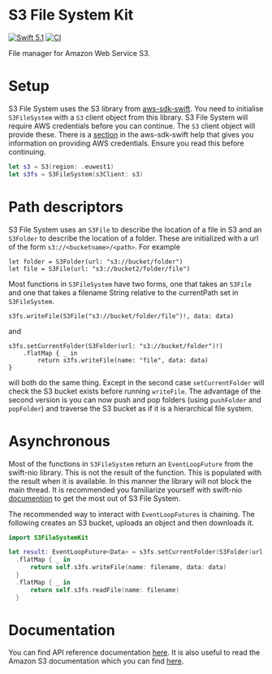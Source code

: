 # S3 File System Kit

[<img src="http://img.shields.io/badge/swift-5.1-brightgreen.svg" alt="Swift 5.1" />](https://swift.org)
[<img src="https://github.com/adam-fowler/s3-filesystem-kit/workflows/CI/badge.svg" alt="CI" />](https://github.com/adam-fowler/s3-filesystem-kit/actions?query=workflow%3ACI)

File manager for Amazon Web Service S3.

# Setup

S3 File System uses the S3 library from [aws-sdk-swift](https://github.com/swift-aws/aws-sdk-swift). You need to initialise `S3FileSystem` with a `S3` client object from this library. S3 File System will require AWS credentials before you can continue. The `S3` client object will provide these. There is a [section](https://github.com/swift-aws/aws-sdk-swift#configuring-credentials) in the aws-sdk-swift help that gives you information on providing AWS credentials. Ensure you read this before continuing.

```swift
let s3 = S3(region: .euwest1)
let s3fs = S3FileSystem(s3Client: s3)
```

# Path descriptors

S3 File System uses an `S3File` to describe the location of a file in S3 and an `S3Folder` to describe the location of a folder. These are initialized with a url of the form `s3://<bucketname>/<path>`. For example
```
let folder = S3Folder(url: "s3://bucket/folder")
let file = S3File(url: "s3://bucket2/folder/file")
```
Most functions in `S3FileSystem` have two forms, one that takes an `S3File` and one that takes a filename String relative to the currentPath set in `S3FileSystem`.
```
s3fs.writeFile(S3File("s3://bucket/folder/file")!, data: data)
```
and
```
s3fs.setCurrentFolder(S3Folder(url: "s3://bucket/folder")!)
    .flatMap { _ in
        return s3fs.writeFile(name: "file", data: data)
}
```
will both do the same thing. Except in the second case `setCurrentFolder` will check the S3 bucket exists before running `writeFile`. The advantage of the second version is you can now push and pop folders (using `pushFolder` and `popFolder`) and traverse the S3 bucket as if it is a hierarchical file system. 

# Asynchronous

Most of the functions in `S3FileSystem` return an `EventLoopFuture` from the swift-nio library. This is not the result of the function. This is populated with the result when it is available. In this manner the library will not block the main thread. It is recommended you familiarize yourself with swift-nio [documention](https://apple.github.io/swift-nio/docs/current/NIO/index.html) to get the most out of S3 File System. 

The recommended way to interact with `EventLoopFutures` is chaining. The following creates an S3 bucket, uploads an object and then downloads it.
```swift
import S3FileSystemKit

let result: EventLoopFuture<Data> = s3fs.setCurrentFolder(S3Folder(url: "s3://bucket/")!, createBucket: true)
  .flatMap { _ in
      return self.s3fs.writeFile(name: filename, data: data)
  }
  .flatMap { _ in
      return self.s3fs.readFile(name: filename)
  }
```

# Documentation

You can find API reference documentation [here](https://adam-fowler.github.io/s3-filesystem-kit/index.html). It is also useful to read the Amazon S3 documentation which you can find [here](https://docs.aws.amazon.com/AmazonS3/latest/dev/Welcome.html).
